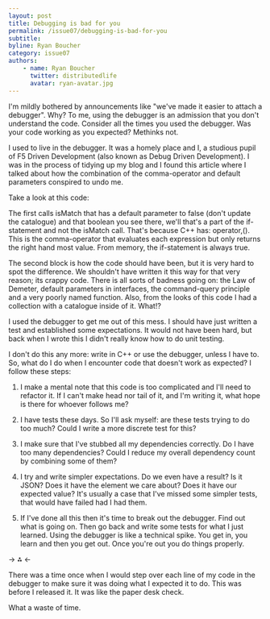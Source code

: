 ```yaml
---
layout: post
title: Debugging is bad for you
permalink: /issue07/debugging-is-bad-for-you
subtitle: 
byline: Ryan Boucher
category: issue07
authors:
    - name: Ryan Boucher
      twitter: distributedlife
      avatar: ryan-avatar.jpg
---
```

I'm mildly bothered by announcements like "we've made it easier to attach a debugger". Why? To me, using the debugger is an admission that you don't understand the code. Consider all the times you used the debugger. Was your code working as you expected? Methinks not.

I used to live in the debugger. It was a homely place and I, a studious pupil of F5 Driven Development (also known as Debug Driven Development). I was in the process of tidying up my blog and I found this article where I talked about how the combination of the comma-operator and default parameters conspired to undo me.

Take a look at this code:

<div class='normal-gist'><code id="gist-7716891" data-file="code.cc"></code></div>

The first calls isMatch that has a default parameter to false (don't update the catalogue) and that boolean you see there, we'll that's a part of the if-statement and not the isMatch call. That's because C++ has: operator,(). This is the comma-operator that evaluates each expression but only returns the right hand most value. From memory, the if-statement is always true.

The second block is how the code should have been, but it is very hard to spot the difference. We shouldn't have written it this way for that very reason; its crappy code. There is all sorts of badness going on: the Law of Demeter, default parameters in interfaces, the command-query principle and a very poorly named function. Also, from the looks of this code I had a collection with a catalogue inside of it. What!?

I used the debugger to get me out of this mess. I should have just written a test and established some expectations. It would not have been hard, but back when I wrote this I didn't really know how to do unit testing.

I don't do this any more: write in C++ or use the debugger, unless I have to. So, what do I do when I encounter code that doesn't work as expected? I follow these steps:

1. I make a mental note that this code is too complicated and I'll need to refactor it. If I can't make head nor tail of it, and I'm writing it, what hope is there for whoever follows me? 

2. I have tests these days. So I'll ask myself: are these tests trying to do too much? Could I write a more discrete test for this? 

3. I make sure that I've stubbed all my dependencies correctly. Do I have too many dependencies? Could I reduce my overall dependency count by combining some of them?

4. I try and write simpler expectations. Do we even have a result? Is it JSON? Does it have the element we care about? Does it have our expected value? It's usually a case that I've missed some simpler tests, that would have failed had I had them.

5. If I've done all this then it's time to break out the debugger. Find out what is going on. Then go back and write some tests for what I just learned. Using the debugger is like a technical spike. You get in, you learn and then you get out. Once you're out you do things properly.

-> ⁂ <-

There was a time once when I would step over each line of my code in the debugger to make sure it was doing what I expected it to do. This was before I released it. It was like the paper desk check. 

What a waste of time.